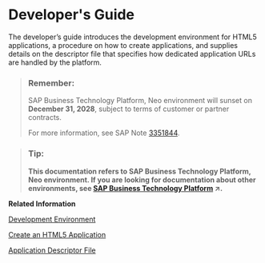 <!-- loiod2cb4c528cdb424f992376d11fe8b443 -->

# Developer's Guide

The developer’s guide introduces the development environment for HTML5 applications, a procedure on how to create applications, and supplies details on the descriptor file that specifies how dedicated application URLs are handled by the platform.

> ### Remember:  
> SAP Business Technology Platform, Neo environment will sunset on **December 31, 2028**, subject to terms of customer or partner contracts.
> 
> For more information, see SAP Note [3351844](https://me.sap.com/notes/3351844).

> ### Tip:  
> **This documentation refers to SAP Business Technology Platform, Neo environment. If you are looking for documentation about other environments, see [SAP Business Technology Platform](https://help.sap.com/viewer/65de2977205c403bbc107264b8eccf4b/Cloud/en-US/6a2c1ab5a31b4ed9a2ce17a5329e1dd8.html "SAP Business Technology Platform (SAP BTP) is an integrated offering comprised of the following technology portfolios: application development; process automation; integration; data, analytics, and enterprise planning; artificial intelligence. The platform offers users the ability to turn data into business value, compose end-to-end business processes, connect entire IT landscapes, and personalize, build and extend SAP applications. This reduces the overall total cost of ownership maintaining SAP landscapes and third-party software across end-to-end business processes.") :arrow_upper_right:.**

**Related Information**  


[Development Environment](development-environment-2c85c65.md "The development workflow is initiated from the SAP BTP cockpit.")

[Create an HTML5 Application](create-an-html5-application-42575dc.md "You create new applications in the SAP BTP cockpit.")

[Application Descriptor File](application-descriptor-file-aed1ffa.md "Using the application descriptor file you can configure the behavior of your HTML5 application.")

